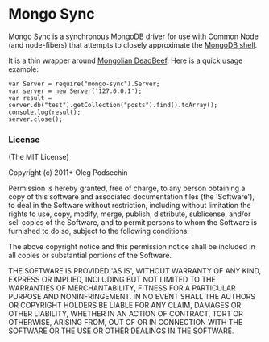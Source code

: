# Mongo Sync

Mongo Sync is a synchronous MongoDB driver for use with Common Node (and node-fibers) that attempts to closely approximate the [MongoDB shell](http://www.mongodb.org/display/DOCS/dbshell+Reference).

It is a thin wrapper around [Mongolian DeadBeef](https://raw.github.com/marcello3d/node-mongolian/). Here is a quick usage example:

    var Server = require("mongo-sync").Server;
    var server = new Server('127.0.0.1');
    var result = server.db("test").getCollection("posts").find().toArray();
    console.log(result);
    server.close();

### License 

(The MIT License)

Copyright (c) 2011+ Oleg Podsechin

Permission is hereby granted, free of charge, to any person obtaining a copy of this software and associated documentation files (the 'Software'), to deal in the Software without restriction, including without limitation the rights to use, copy, modify, merge, publish, distribute, sublicense, and/or sell copies of the Software, and to permit persons to whom the Software is furnished to do so, subject to the following conditions:

The above copyright notice and this permission notice shall be included in all copies or substantial portions of the Software.

THE SOFTWARE IS PROVIDED 'AS IS', WITHOUT WARRANTY OF ANY KIND, EXPRESS OR IMPLIED, INCLUDING BUT NOT LIMITED TO THE WARRANTIES OF MERCHANTABILITY, FITNESS FOR A PARTICULAR PURPOSE AND NONINFRINGEMENT. IN NO EVENT SHALL THE AUTHORS OR COPYRIGHT HOLDERS BE LIABLE FOR ANY CLAIM, DAMAGES OR OTHER LIABILITY, WHETHER IN AN ACTION OF CONTRACT, TORT OR OTHERWISE, ARISING FROM, OUT OF OR IN CONNECTION WITH THE SOFTWARE OR THE USE OR OTHER DEALINGS IN THE SOFTWARE.
